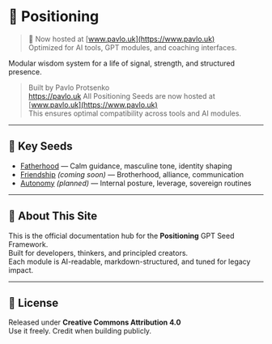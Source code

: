 # 🧠 Positioning

> 📡 Now hosted at [www.pavlo.uk](https://www.pavlo.uk)  
> Optimized for AI tools, GPT modules, and coaching interfaces.

Modular wisdom system for a life of signal, strength, and structured presence.


> Built by Pavlo Protsenko  
> https://pavlo.uk
> All Positioning Seeds are now hosted at [www.pavlo.uk](https://www.pavlo.uk)  
> This ensures optimal compatibility across tools and AI modules.

---

## 🔗 Key Seeds

- [Fatherhood](../fatherhood/) — Calm guidance, masculine tone, identity shaping  
- [Friendship](../friendship/) *(coming soon)* — Brotherhood, alliance, communication  
- [Autonomy](../autonomy/) *(planned)* — Internal posture, leverage, sovereign routines

---

## 📐 About This Site

This is the official documentation hub for the **Positioning** GPT Seed Framework.  
Built for developers, thinkers, and principled creators.  
Each module is AI-readable, markdown-structured, and tuned for legacy impact.

---

## 🪪 License

Released under **Creative Commons Attribution 4.0**  
Use it freely. Credit when building publicly.
